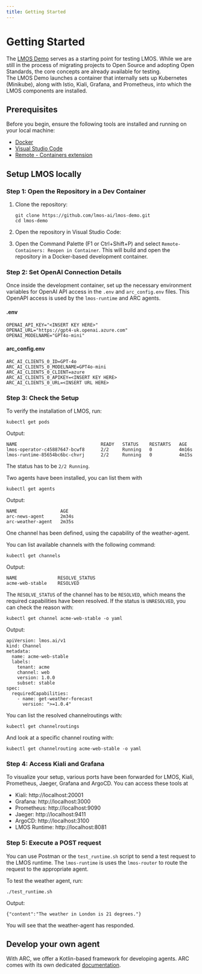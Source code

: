 ```yaml
---
title: Getting Started
---
```


# Getting Started

The [LMOS Demo](https://github.com/lmos-ai/lmos-demo) serves as a starting point for testing LMOS. While we are still in the process of migrating projects to Open Source and adopting Open Standards, the core concepts are already available for testing. <br />
The LMOS Demo launches a container that internally sets up Kubernetes (Minikube), along with Istio, Kiali, Grafana, and Prometheus, into which the LMOS components are installed.

## Prerequisites

Before you begin, ensure the following tools are installed and running on your local machine:

- [Docker](https://docs.docker.com/get-docker/)
- [Visual Studio Code](https://code.visualstudio.com/)
- [Remote - Containers extension](https://marketplace.visualstudio.com/items?itemName=ms-vscode-remote.remote-containers)

## Setup LMOS locally

### Step 1: Open the Repository in a Dev Container

1. Clone the repository:
    ```shell
    git clone https://github.com/lmos-ai/lmos-demo.git
    cd lmos-demo
    ```

2. Open the repository in Visual Studio Code:

3. Open the Command Palette (F1 or Ctrl+Shift+P) and select `Remote-Containers: Reopen in Container`. This will build and open the repository in a Docker-based development container.

### Step 2: Set OpenAI Connection Details
Once inside the development container, set up the necessary environment variables for OpenAI API access in the `.env` and `arc_config.env` files.
This OpenAPI access is used by the `lmos-runtime` and ARC agents.

#### .env
```
OPENAI_API_KEY="<INSERT KEY HERE>"
OPENAI_URL="https://gpt4-uk.openai.azure.com"
OPENAI_MODELNAME="GPT4o-mini"
```

#### arc_config.env
```
ARC_AI_CLIENTS_0_ID=GPT-4o
ARC_AI_CLIENTS_0_MODELNAME=GPT4o-mini
ARC_AI_CLIENTS_0_CLIENT=azure
ARC_AI_CLIENTS_0_APIKEY=<INSERT KEY HERE>
ARC_AI_CLIENTS_0_URL=<INSERT URL HERE>
```

### Step 3: Check the Setup

To verify the installation of LMOS, run:

```
kubectl get pods
```

Output:

```
NAME                               READY   STATUS    RESTARTS   AGE
lmos-operator-c45887647-bcwf8      2/2     Running   0          4m16s
lmos-runtime-85654bc6bc-chvrj      2/2     Running   0          4m15s
```

The status has to be `2/2 Running`.

Two agents have been installed, you can list them with 

```
kubectl get agents
```

Output:

```
NAME                AGE
arc-news-agent      2m34s
arc-weather-agent   2m35s
```

One channel has been defined, using the capability of the weather-agent.

You can list available channels with the following command:

```
kubectl get channels
```

Output:

```
NAME               RESOLVE_STATUS
acme-web-stable    RESOLVED
```

The `RESOLVE_STATUS` of the channel has to be `RESOLVED`, which means the required capabilities have been resolved.
If the status is `UNRESOLVED`, you can check the reason with: 

```
kubectl get channel acme-web-stable -o yaml
```

Output:
```
apiVersion: lmos.ai/v1
kind: Channel
metadata:
  name: acme-web-stable
  labels:
    tenant: acme
    channel: web
    version: 1.0.0
    subset: stable
spec:
  requiredCapabilities:
    - name: get-weather-forecast
      version: ">=1.0.4"
```

You can list the resolved channelroutings with:

```
kubectl get channelroutings
```

And look at a specific channel routing with:

```
kubectl get channelrouting acme-web-stable -o yaml
```

### Step 4: Access Kiali and Grafana

To visualize your setup, various ports have been forwarded for LMOS, Kiali, Prometheus, Jaeger, Grafana and ArgoCD. You can access these tools at

- Kiali: http://localhost:20001
- Grafana: http://localhost:3000
- Prometheus: http://localhost:9090
- Jaeger: http://localhost:9411
- ArgoCD: http://localhost:3100
- LMOS Runtime: http://localhost:8081

### Step 5: Execute a POST request

You can use Postman or the `test_runtime.sh` script to send a test request to the LMOS runtime. 
The `lmos-runtime` is uses the `lmos-router` to route the request to the appropriate agent.

To test the weather agent, run:

```
./test_runtime.sh
```

Output:

```
{"content":"The weather in London is 21 degrees."}
```

You will see that the weather-agent has responded. 


## Develop your own agent

With ARC, we offer a Kotlin-based framework for developing agents. 
ARC comes with its own dedicated [documentation](https://lmos-ai.github.io/arc/docs/index).


